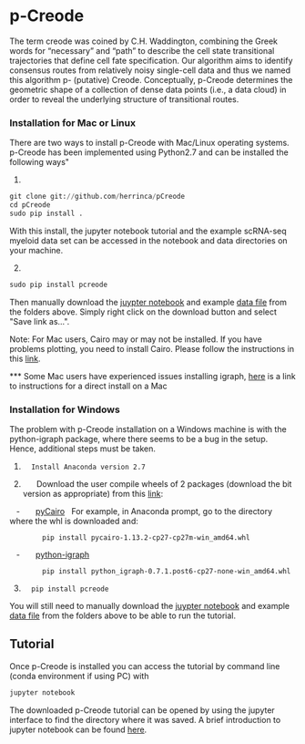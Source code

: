# **p-Creode**

The term creode was coined by C.H. Waddington, combining the Greek words for “necessary” and “path” to describe the cell state transitional trajectories that define cell fate specification. Our algorithm aims to identify consensus routes from relatively noisy single-cell data and thus we named this algorithm p- (putative) Creode. Conceptually, p-Creode determines the geometric shape of a collection of dense data points (i.e., a data cloud) in order to reveal the underlying structure of transitional routes. 

### Installation for Mac or Linux

There are two ways to install p-Creode with Mac/Linux operating systems. p-Creode has been implemented using Python2.7 and can be installed the following ways"

1.
```python
git clone git://github.com/herrinca/pCreode
cd pCreode
sudo pip install .
```
With this install, the jupyter notebook tutorial and the example scRNA-seq myeloid data set can be accessed in the notebook and data directories on your machine.

2.
```python
sudo pip install pcreode
```
Then manually download the [juypter notebook](https://github.com/KenLauLab/pCreode/blob/master/notebooks/pCreode_tutorial.ipynb) and example [data file](https://github.com/KenLauLab/pCreode/blob/master/data/Myeloid_with_IDs.csv) from the folders above. Simply right click on the download button and select "Save link as...".

Note: For Mac users, Cairo may or may not be installed. If you have problems plotting, you need to install Cairo. Please follow the instructions in this [link](http://macappstore.org/cairo/).

*** Some Mac users have experienced issues installing igraph, [here](http://igraph.org/python/#pyinstallosx) is a link to instructions for a direct install on a Mac 

### Installation for Windows

The problem with p-Creode installation on a Windows machine is with the python-igraph package, where there seems to be a bug in the setup.  Hence, additional steps must be taken.
1.       Install Anaconda version 2.7
2.       Download the user compile wheels of 2 packages (download the bit version as appropriate) from this [link](http://www.lfd.uci.edu/~gohlke/pythonlibs/): 

    -       [pyCairo](http://www.lfd.uci.edu/~gohlke/pythonlibs/#pycairo)
  
            For example, in Anaconda prompt, go to the directory where the whl is downloaded and:  
   
            pip install pycairo-1.13.2-cp27-cp27m-win_amd64.whl
            
    -       [python-igraph](http://www.lfd.uci.edu/~gohlke/pythonlibs/#python-igraph)
    
            pip install python_igraph-0.7.1.post6-cp27-none-win_amd64.whl
    
3.       pip install pcreode

You will still need to manually download the [juypter notebook](https://github.com/KenLauLab/pCreode/blob/master/notebooks/pCreode_tutorial.ipynb) and example [data file](https://github.com/KenLauLab/pCreode/blob/master/data/Myeloid_with_IDs.csv) from the folders above to be able to run the tutorial.

## Tutorial

Once p-Creode is installed you can access the tutorial by command line (conda environment if using PC) with
```python
jupyter notebook
```
The downloaded p-Creode tutorial can be opened by using the jupyter interface to find the directory where it was saved. A brief introduction to jupyter notebook can be found [here](https://www.datacamp.com/community/tutorials/tutorial-jupyter-notebook#gs.P04bH=8).
